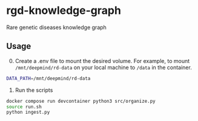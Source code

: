 # rgd-knowledge-graph
Rare genetic diseases knowledge graph

## Usage

0. Create a .env file to mount the desired volume. For example, to mount
   `/mnt/deepmind/rd-data` on your local machine to `/data` in the container.
```bash
DATA_PATH=/mnt/deepmind/rd-data
```

1. Run the scripts
```bash
docker compose run devcontainer python3 src/organize.py
source run.sh
python ingest.py
```
